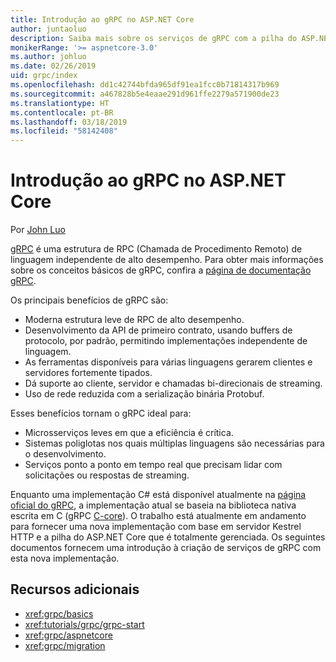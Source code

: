 ```yaml
---
title: Introdução ao gRPC no ASP.NET Core
author: juntaoluo
description: Saiba mais sobre os serviços de gRPC com a pilha do ASP.NET Core e o servidor Kestrel.
monikerRange: '>= aspnetcore-3.0'
ms.author: johluo
ms.date: 02/26/2019
uid: grpc/index
ms.openlocfilehash: dd1c42744bfda965df91ea1fcc0b71814317b969
ms.sourcegitcommit: a467828b5e4eaae291d961ffe2279a571900de23
ms.translationtype: HT
ms.contentlocale: pt-BR
ms.lasthandoff: 03/18/2019
ms.locfileid: "58142408"
---
```

# <a name="introduction-to-grpc-on-aspnet-core"></a>Introdução ao gRPC no ASP.NET Core

Por [John Luo](https://github.com/juntaoluo)

[gRPC](https://grpc.io/docs/guides/) é uma estrutura de RPC (Chamada de Procedimento Remoto) de linguagem independente de alto desempenho. Para obter mais informações sobre os conceitos básicos de gRPC, confira a [página de documentação gRPC](https://grpc.io/docs/).

Os principais benefícios de gRPC são:
* Moderna estrutura leve de RPC de alto desempenho.
* Desenvolvimento da API de primeiro contrato, usando buffers de protocolo, por padrão, permitindo implementações independente de linguagem.
* As ferramentas disponíveis para várias linguagens gerarem clientes e servidores fortemente tipados.
* Dá suporte ao cliente, servidor e chamadas bi-direcionais de streaming.
* Uso de rede reduzida com a serialização binária Protobuf.

Esses benefícios tornam o gRPC ideal para:
* Microsserviços leves em que a eficiência é crítica.
* Sistemas poliglotas nos quais múltiplas linguagens são necessárias para o desenvolvimento.
* Serviços ponto a ponto em tempo real que precisam lidar com solicitações ou respostas de streaming.

Enquanto uma implementação C# está disponível atualmente na [página oficial do gRPC](https://grpc.io/docs/quickstart/csharp.html), a implementação atual se baseia na biblioteca nativa escrita em C (gRPC [C-core](https://grpc.io/blog/grpc-stacks)). O trabalho está atualmente em andamento para fornecer uma nova implementação com base em servidor Kestrel HTTP e a pilha do ASP.NET Core que é totalmente gerenciada. Os seguintes documentos fornecem uma introdução à criação de serviços de gRPC com esta nova implementação.

## <a name="additional-resources"></a>Recursos adicionais

* <xref:grpc/basics>
* <xref:tutorials/grpc/grpc-start>
* <xref:grpc/aspnetcore>
* <xref:grpc/migration>